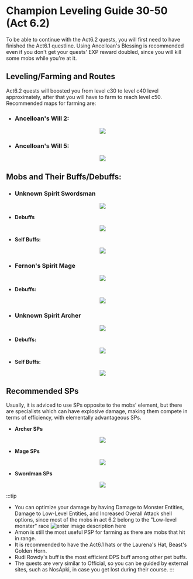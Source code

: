 ﻿---
id: hero30-50
slug: hero30-50
hide_title: true
---

# Champion Leveling Guide 30-50 (Act 6.2)

To be able to continue with the Act6.2 quests, you will first need to have finished the Act6.1 questline.
Using Ancelloan's Blessing is recommended even if you don't get your quests' EXP reward doubled, since you will kill some mobs while you're at it.

## Leveling/Farming and Routes
Act6.2 quests will boosted you from level c30 to level c40 level approximately, after that you will have to farm to reach level c50.
Recommended maps for farming are: 
- ### Ancelloan's Will 2:
	 <p align="center">
    <img src="https://imageshack.com/i/pmnva5p1p"/></p>  
- ### Ancelloan's Will 5: 
	 <p align="center">
    <img src="https://imageshack.com/i/po40vbMAp"/></p>
## Mobs and Their Buffs/Debuffs:
- ### Unknown Spirit Swordsman
	<p align="center">
    <img src="https://imageshack.com/i/po7EQAsQp"/></p>
- **Debuffs**
    <p align="center">
    <img src="https://imageshack.com/i/pmAydLD4p"/></p>
- **Self Buffs:** 
     <p align="center">
    <img src="https://imageshack.com/i/pozgGmZUp"/></p>
- ### Fernon's Spirit Mage
	<p align="center">
    <img src="https://imageshack.com/i/pmsr93U4p"/></p>	
- **Debuffs:**
    <p align="center">
    <img src="https://imageshack.com/i/pm6MbVBBp"/></p>
- ### Unknown Spirit Archer
	<p align="center">
    <img src="https://imageshack.com/i/pn2Rll38p"/></p>
- **Debuffs:**
    <p align="center">
    <img src="https://imageshack.com/i/pmtC9Uzap"/></p>
- **Self Buffs:**
    <p align="center">
    <img src="https://imageshack.com/i/pmWOYbsOp"/></p>

## Recommended SPs

Usually, it is adviced to use SPs opposite to the mobs' element, but there are specialists which can have explosive damage, making them compete in terms of efficiency, with elementally advantageous SPs. 

- **Archer SPs**
    <p align="center">
    <img src="https://imageshack.com/i/pnlVhSlzp"/></p>
- **Mage SPs**
    <p align="center">
    <img src="https://imageshack.com/i/pnQjuuIbp"/></p>
- **Swordman SPs**
    <p align="center">
    <img src="https://imageshack.com/i/pmjzxj6up"/></p>

:::tip 
- You can optimize your damage by having Damage to Monster Entities, Damage to Low-Level Entities, and Increased Overall Attack shell options, since most of the mobs in act 6.2 belong to the "Low-level monster" race ![enter image description here](https://imageshack.com/i/pnvoo5jop)
- Amon is still the most useful PSP for farming as there are mobs that hit in range.
- It is recommended to have the Act6.1 hats or the Laurena's Hat, Beast's Golden Horn.
- Rudi Rowdy's buff is the most efficient DPS buff among other pet buffs.
- The quests are very similar to Official, so you can be guided by external sites, such as NosApki, in case you get lost during their course.
:::
